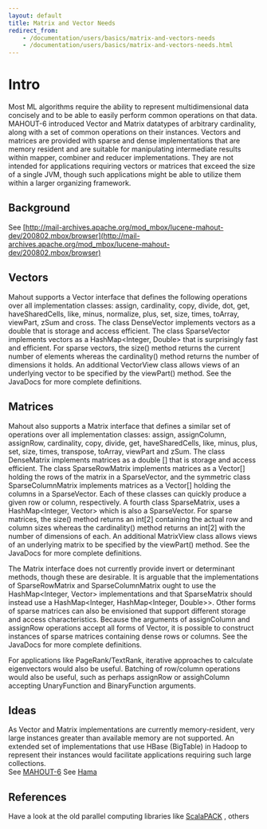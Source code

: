 ```yaml
---
layout: default
title: Matrix and Vector Needs
redirect_from:
    - /documentation/users/basics/matrix-and-vectors-needs
    - /documentation/users/basics/matrix-and-vectors-needs.html
---
```


<a name="MatrixandVectorNeeds-Intro"></a>
# Intro

Most ML algorithms require the ability to represent multidimensional data
concisely and to be able to easily perform common operations on that data.
MAHOUT-6 introduced Vector and Matrix datatypes of arbitrary cardinality,
along with a set of common operations on their instances. Vectors and
matrices are provided with sparse and dense implementations that are memory
resident and are suitable for manipulating intermediate results within
mapper, combiner and reducer implementations. They are not intended for
applications requiring vectors or matrices that exceed the size of a single
JVM, though such applications might be able to utilize them within a larger
organizing framework.

<a name="MatrixandVectorNeeds-Background"></a>
## Background

See [http://mail-archives.apache.org/mod_mbox/lucene-mahout-dev/200802.mbox/browser](http://mail-archives.apache.org/mod_mbox/lucene-mahout-dev/200802.mbox/browser)

<a name="MatrixandVectorNeeds-Vectors"></a>
## Vectors

Mahout supports a Vector interface that defines the following operations over all implementation classes: assign, cardinality, copy, divide, dot, get, haveSharedCells, like, minus, normalize, plus, set, size, times, toArray, viewPart, zSum and cross. The class DenseVector implements vectors as a double[](.html)
 that is storage and access efficient. The class SparseVector implements
vectors as a HashMap<Integer, Double> that is surprisingly fast and
efficient. For sparse vectors, the size() method returns the current number
of elements whereas the cardinality() method returns the number of
dimensions it holds. An additional VectorView class allows views of an
underlying vector to be specified by the viewPart() method. See the
JavaDocs for more complete definitions.

<a name="MatrixandVectorNeeds-Matrices"></a>
## Matrices

Mahout also supports a Matrix interface that defines a similar set of operations over all implementation classes: assign, assignColumn, assignRow, cardinality, copy, divide, get, haveSharedCells, like, minus, plus, set, size, times, transpose, toArray, viewPart and zSum. The class DenseMatrix implements matrices as a double[](.html)
[] that is storage and access efficient. The class SparseRowMatrix
implements matrices as a Vector[] holding the rows of the matrix in a
SparseVector, and the symmetric class SparseColumnMatrix implements
matrices as a Vector[] holding the columns in a SparseVector. Each of these
classes can quickly produce a given row or column, respectively. A fourth
class SparseMatrix, uses a HashMap<Integer, Vector> which is also a
SparseVector. For sparse matrices, the size() method returns an int\[2\]
containing the actual row and column sizes whereas the cardinality() method
returns an int\[2\] with the number of dimensions of each. An additional
MatrixView class allows views of an underlying matrix to be specified by
the viewPart() method. See the JavaDocs for more complete definitions.

The Matrix interface does not currently provide invert or determinant
methods, though these are desirable. It is arguable that the
implementations of SparseRowMatrix and SparseColumnMatrix ought to use the
HashMap<Integer, Vector> implementations and that SparseMatrix should
instead use a HashMap<Integer, HashMap<Integer, Double>>. Other forms of
sparse matrices can also be envisioned that support different storage and
access characteristics. Because the arguments of assignColumn and assignRow
operations accept all forms of Vector, it is possible to construct
instances of sparse matrices containing dense rows or columns. See the
JavaDocs for more complete definitions.

For applications like PageRank/TextRank, iterative approaches to calculate
eigenvectors would also be useful. Batching of row/column operations would
also be useful, such as perhaps assignRow or assighColumn accepting
UnaryFunction and BinaryFunction arguments.


<a name="MatrixandVectorNeeds-Ideas"></a>
## Ideas

As Vector and Matrix implementations are currently memory-resident, very
large instances greater than available memory are not supported. An
extended set of implementations that use HBase (BigTable) in Hadoop to
represent their instances would facilitate applications requiring such
large collections.  
See [MAHOUT-6](https://issues.apache.org/jira/browse/MAHOUT-6)
See [Hama](http://wiki.apache.org/hadoop/Hama)


<a name="MatrixandVectorNeeds-References"></a>
## References

Have a look at the old parallel computing libraries like [ScalaPACK](http://www.netlib.org/scalapack/)
, others
